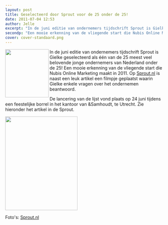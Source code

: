 ```yaml
---
layout: post
title: Geselecteerd door Sprout voor de 25 onder de 25!
date: 2011-07-04 12:53
author: Jelle
excerpt: "In de juni editie van ondernemers tijdschrift Sprout is Gielke geselecteerd als één van de 25 meest veel belovende jonge ondernemers van Nederland onder de 25!"
secondp: "Een mooie erkenning van de vliegende start die Nubis Online Marketing maakt in 2011."
cover: cover-standaard.png
---
```

&#x20;<img align="left" class=" size-medium wp-image-821" title="25onderde25" src="http://www.nubisonline.nl/wp-content/uploads/2011/07/25onderde25_logo-273x300.jpg" alt="" width="139" height="154" />In de juni editie van ondernemers tijdschrift Sprout is Gielke geselecteerd als één van de 25 meest veel belovende jonge ondernemers van Nederland onder de 25! Een mooie erkenning van de vliegende start die Nubis Online Marketing maakt in 2011. Op <a href="http://www.sprout.nl/101/28998/25-onder-de-25/gielke-burgmans-24-nubis-online-marketing.html">Sprout.nl</a> is naast een leuk artikel een filmpje geplaatst waarin Gielke enkele vragen over het ondernemen beantwoord.

De lancering van de lijst vond plaats op 24 juni tijdens een feestelijke borrel in het kantoor van &amp;Samhoudt, te Utrecht. Zie hieronder het artikel in de Sprout.

&#x20;<a href="http://www.nubisonline.nl/wp-content/uploads/2011/07/Gielke-Burgmans-Sprout-25.pdf"><img class="alignleft size-medium wp-image-824" title="Sprout pagina" src="http://www.nubisonline.nl/wp-content/uploads/2011/07/Sprout-pagina-231x300.jpg" alt="" width="231" height="300" /></a>

Foto's: <a href="http://www.sprout.nl">Sprout.nl</a>
